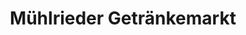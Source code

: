 ---
title: "Mühlrieder Getränkemarkt"
url: /schrobenhausen/muehlrieder-getraenkemarkt/
shop: Getränke
---